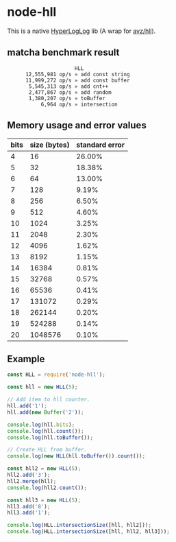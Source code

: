 # node-hll
This is a native [HyperLogLog](http://en.wikipedia.org/wiki/HyperLogLog) lib (A wrap for [avz/hll](https://github.com/avz/hll)).

## matcha benchmark result
```
                      HLL
      12,555,981 op/s » add const string
      11,999,272 op/s » add const buffer
       5,545,313 op/s » add cnt++
       2,477,867 op/s » add random
       1,380,207 op/s » toBuffer
           6,964 op/s » intersection
```

## Memory usage and error values
|bits|size (bytes) | standard error  |
|----|---------|--------|
|  4 |      16 | 26.00% |
|  5 |      32 | 18.38% |
|  6 |      64 | 13.00% |
|  7 |     128 |  9.19% |
|  8 |     256 |  6.50% |
|  9 |     512 |  4.60% |
| 10 |    1024 |  3.25% |
| 11 |    2048 |  2.30% |
| 12 |    4096 |  1.62% |
| 13 |    8192 |  1.15% |
| 14 |   16384 |  0.81% |
| 15 |   32768 |  0.57% |
| 16 |   65536 |  0.41% |
| 17 |  131072 |  0.29% |
| 18 |  262144 |  0.20% |
| 19 |  524288 |  0.14% |
| 20 | 1048576 |  0.10% |

## Example
```js
const HLL = require('node-hll');

const hll = new HLL(5);

// Add item to hll counter.
hll.add('1');
hll.add(new Buffer('2'));

console.log(hll.bits);
console.log(hll.count());
console.log(hll.toBuffer());

// Create HLL from buffer.
console.log(new HLL(hll.toBuffer()).count());

const hll2 = new HLL(5);
hll2.add('3');
hll2.merge(hll);
console.log(hll2.count());

const hll3 = new HLL(5);
hll3.add('8');
hll3.add('1');

console.log(HLL.intersectionSize([hll, hll2]));
console.log(HLL.intersectionSize([hll, hll2, hll3]));
```